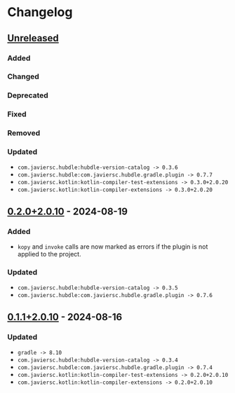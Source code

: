 # Changelog

## [Unreleased]

### Added

### Changed

### Deprecated

### Fixed

### Removed

### Updated

- `com.javiersc.hubdle:hubdle-version-catalog -> 0.3.6`
- `com.javiersc.hubdle:com.javiersc.hubdle.gradle.plugin -> 0.7.7`
- `com.javiersc.kotlin:kotlin-compiler-test-extensions -> 0.3.0+2.0.20`
- `com.javiersc.kotlin:kotlin-compiler-extensions -> 0.3.0+2.0.20`

## [0.2.0+2.0.10] - 2024-08-19

### Added

- `kopy` and `invoke` calls are now marked as errors if the plugin is not applied to the project.

### Updated

- `com.javiersc.hubdle:hubdle-version-catalog -> 0.3.5`
- `com.javiersc.hubdle:com.javiersc.hubdle.gradle.plugin -> 0.7.6`

## [0.1.1+2.0.10] - 2024-08-16

### Updated

- `gradle -> 8.10`
- `com.javiersc.hubdle:hubdle-version-catalog -> 0.3.4`
- `com.javiersc.hubdle:com.javiersc.hubdle.gradle.plugin -> 0.7.4`
- `com.javiersc.kotlin:kotlin-compiler-test-extensions -> 0.2.0+2.0.10`
- `com.javiersc.kotlin:kotlin-compiler-extensions -> 0.2.0+2.0.10`

[Unreleased]: https://github.com/JavierSegoviaCordoba/kopy/compare/0.2.0+2.0.10...HEAD

[0.2.0+2.0.10]: https://github.com/JavierSegoviaCordoba/kopy/compare/0.1.1+2.0.10...0.2.0+2.0.10

[0.1.1+2.0.10]: https://github.com/JavierSegoviaCordoba/kopy/commits/0.1.1+2.0.10
